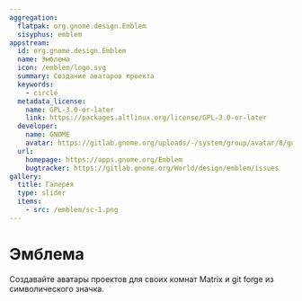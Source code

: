 ```yaml
---
aggregation:
  flatpak: org.gnome.design.Emblem
  sisyphus: emblem
appstream:
  id: org.gnome.design.Emblem
  name: Эмблема
  icon: /emblem/logo.svg
  summary: Создание аватаров проекта
  keywords:
    - circle
  metadata_license:
    name: GPL-3.0-or-later
    link: https://packages.altlinux.org/license/GPL-3.0-or-later
  developer:
    name: GNOME
    avatar: https://gitlab.gnome.org/uploads/-/system/group/avatar/8/gnomelogo.png?width=48
  url:
    homepage: https://apps.gnome.org/Emblem
    bugtracker: https://gitlab.gnome.org/World/design/emblem/issues
gallery:
  title: Галерея
  type: slider
  items:
    - src: /emblem/sc-1.png
---
```


# Эмблема

Создавайте аватары проектов для своих комнат Matrix и git forge из символического значка.

<AGWGallery />

<!--@include: @ru/apps/.parts/install/content-repo.md-->
<!--@include: @ru/apps/.parts/install/content-flatpak.md-->
